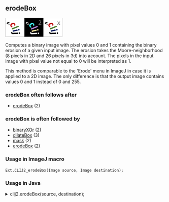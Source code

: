 ## erodeBox
<img src="images/mini_clij1_logo.png"/><img src="images/mini_clij2_logo.png"/><img src="images/mini_clijx_logo.png"/>

Computes a binary image with pixel values 0 and 1 containing the binary erosion of a given input image.
The erosion takes the Moore-neighborhood (8 pixels in 2D and 26 pixels in 3d) into account.
The pixels in the input image with pixel value not equal to 0 will be interpreted as 1.

This method is comparable to the 'Erode' menu in ImageJ in case it is applied to a 2D image. The only
difference is that the output image contains values 0 and 1 instead of 0 and 255.

### erodeBox often follows after
* <a href="reference_erodeBox">erodeBox</a> (2)


### erodeBox is often followed by
* <a href="reference_binaryXOr">binaryXOr</a> (2)
* <a href="reference_dilateBox">dilateBox</a> (3)
* <a href="reference_mask">mask</a> (2)
* <a href="reference_erodeBox">erodeBox</a> (2)


### Usage in ImageJ macro
```
Ext.CLIJ2_erodeBox(Image source, Image destination);
```


### Usage in Java


<details>

<summary>
clij2.erodeBox(source, destination);
</summary>
```
// init CLIJ and GPU
import net.haesleinhuepf.clij2.CLIJ2;
import net.haesleinhuepf.clij.clearcl.ClearCLBuffer;
CLIJ2 clij2 = CLIJ2.getInstance();

// get input parameters
ClearCLBuffer source = clij2.push(sourceImagePlus);
destination = clij2.create(source);
```

```
// Execute operation on GPU
clij2.erodeBox(source, destination);
```

```
//show result
destinationImagePlus = clij2.pull(destination);
destinationImagePlus.show();

// cleanup memory on GPU
clij2.release(source);
clij2.release(destination);
```


</details>



### Usage in Matlab


<details>

<summary>
clij2.erodeBox(source, destination);
</summary>
```
% init CLIJ and GPU
clij2 = init_clatlab();

% get input parameters
source = clij2.pushMat(source_matrix);
destination = clij2.create(source);
```

```
% Execute operation on GPU
clij2.erodeBox(source, destination);
```

```
% show result
destination = clij2.pullMat(destination)

% cleanup memory on GPU
clij2.release(source);
clij2.release(destination);
```


</details>



### Usage in Icy


details>

<summary>
clij2.erodeBox(source, destination);
</summary>
```
// init CLIJ and GPU
importClass(net.haesleinhuepf.clicy.CLICY);
importClass(Packages.icy.main.Icy);

clij2 = CLICY.getInstance();

// get input parameters
source_sequence = getSequence();source = clij2.pushSequence(source_sequence);
destination = clij2.create(source);
```

```
// Execute operation on GPU
clij2.erodeBox(source, destination);
```

```
// show result
destination_sequence = clij2.pullSequence(destination)
Icy.addSequence(destination_sequence
// cleanup memory on GPU
clij2.release(source);
clij2.release(destination);
```


</details>





### Example notebooks
<a href="https://clij.github.io/clij2-docs/md/binary_processing"><img src="images/language_macro.png" height="20"/></a> [binary_processing](https://clij.github.io/clij2-docs/md/binary_processing)  
<a href="https://clij.github.io/clij2-docs/md/tribolium_morphometry"><img src="images/language_macro.png" height="20"/></a> [tribolium_morphometry](https://clij.github.io/clij2-docs/md/tribolium_morphometry)  




### Example scripts
<a href="https://github.com/clij/clij2-docs/blob/master/src/main/macro/binary_processing.ijm"><img src="images/language_macro.png" height="20"/></a> [binary_processing.ijm](https://github.com/clij/clij2-docs/blob/master/src/main/macro/binary_processing.ijm)  
<a href="https://github.com/clij/clij2-docs/blob/master/src/main/macro/create_object_outlines.ijm"><img src="images/language_macro.png" height="20"/></a> [create_object_outlines.ijm](https://github.com/clij/clij2-docs/blob/master/src/main/macro/create_object_outlines.ijm)  
<a href="https://github.com/clij/clij2-docs/blob/master/src/main/macro/tribolium_morphometry.ijm"><img src="images/language_macro.png" height="20"/></a> [tribolium_morphometry.ijm](https://github.com/clij/clij2-docs/blob/master/src/main/macro/tribolium_morphometry.ijm)  
<a href="https://github.com/clij/clij2-docs/blob/master/src/main/macro/workflow.ijm"><img src="images/language_macro.png" height="20"/></a> [workflow.ijm](https://github.com/clij/clij2-docs/blob/master/src/main/macro/workflow.ijm)  


[Back to CLIJ2 reference](https://clij.github.io/clij2-docs/reference)
[Back to CLIJ2 documentation](https://clij.github.io/clij2-docs)

[Imprint](https://clij.github.io/imprint)
